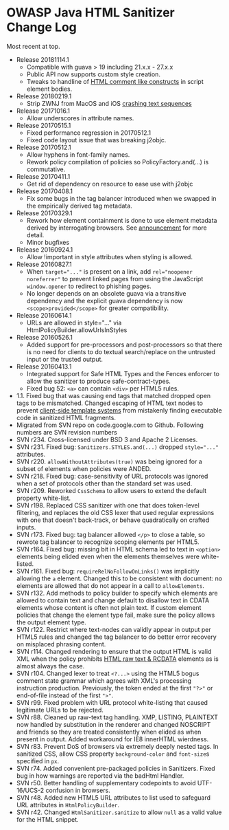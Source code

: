 # OWASP Java HTML Sanitizer Change Log

Most recent at top.
  * Release 20181114.1
    * Compatible with guava > 19 including 21.x.x - 27.x.x
    * Public API now supports custom style creation.
    * Tweaks to handline of [HTML comment like constructs](https://www.w3.org/TR/html5/scripting-1.html#restrictions-for-contents-of-script-elements) in script element bodies.
  * Release 20180219.1
    * Strip ZWNJ from MacOS and iOS [crashing text sequences](https://manishearth.github.io/blog/2018/02/15/picking-apart-the-crashing-ios-string/)
  * Release 20171016.1
    * Allow underscores in attribute names.
  * Release 20170515.1
    * Fixed performance regression in 20170512.1
    * Fixed code layout issue that was breaking j2objc.
  * Release 20170512.1
    * Allow hyphens in font-family names.
    * Rework policy compilation of policies so PolicyFactory.and(...) is
      commutative.
  * Release 20170411.1
    * Get rid of dependency on resource to ease use with j2objc
  * Release 20170408.1
    * Fix some bugs in the tag balancer introduced when we swapped in
      the empirically derived tag metadata.
  * Release 20170329.1
    * Rework how element containment is done to use element metadata
      derived by interrogating browsers.
      See [announcement](https://groups.google.com/forum/#!topic/owasp-java-html-sanitizer-support/KPOEjctiB_A) for more detail.
    * Minor bugfixes
  * Release 20160924.1
    * Allow !important in style attributes when styling is allowed.
  * Release 20160827.1
    * When `target="..."` is present on a link, add `rel="noopener noreferrer"`
      to prevent linked pages from using the JavaScript `window.opener` to
      redirect to phishing pages.
    * No longer depends on an obsolete guava via a transitive dependency and
      the explicit guava dependency is now `<scope>provided</scope>` for
      greater compatibility.
  * Release 20160614.1
    * URLs are allowed in style="..." via HtmlPolicyBuilder.allowUrlsInStyles
  * Release 20160526.1
    * Added support for pre-processors and post-processors so that there
      is no need for clients to do textual search/replace on the
      untrusted input or the trusted output.
  * Release 20160413.1
    * Integrated support for Safe HTML Types and the Fences enforcer to allow
      the sanitizer to produce safe-contract-types.
    * Fixed bug 52: `<a>` can contain `<div>` per HTML5 rules.
  * 1.1.  Fixed bug that was causing end tags that matched dropped open tags to be mismatched.
    Changed escaping of HTML text nodes to prevent [client-side template systems](docs/client-side-templates.md) from mistakenly finding executable code in sanitized HTML fragments.
  * Migrated from SVN repo on code.google.com to Github.  Following numbers are SVN revision numbers
  * SVN r234.  Cross-licensed under BSD 3 and Apache 2 Licenses.
  * SVN r231.  Fixed bug: `Sanitizers.STYLES.and(...)` dropped `style="..."` attributes.
  * SVN r220.  `allowWithoutAttributes(true)` was being ignored for a subset of elements when policies were ANDED.
  * SVN r218.  Fixed bug: case-sensitivity of URL protocols was ignored when a set of protocols other than the standard set was used.
  * SVN r209.  Reworked `CssSchema` to allow users to extend the default property white-list.
  * SVN r198.  Replaced CSS sanitizer with one that does token-level filtering, and replaces the old CSS lexer that used regular expressions with one that doesn't back-track, or behave quadratically on crafted inputs.
  * SVN r173.  Fixed bug: tag balancer allowed `</p>` to close a table, so rewrote tag balancer to recognize scoping elements per HTML5.
  * SVN r164.  Fixed bug: missing bit in HTML schema led to text in `<option>` elements being elided even when the elements themselves were white-listed.
  * SVN r161.  Fixed bug: `requireRelNoFollowOnLinks()` was implicitly allowing the `a` element.  Changed this to be consistent with document: no elements are allowed that do not appear in a call to `allowElements`.
  * SVN r132.  Add methods to policy builder to specify which elements are allowed to contain text and change default to disallow text in CDATA elements whose content is often not plain text.  If custom element policies that change the element type fail, make sure the policy allows the output element type.
  * SVN r122.  Restrict where text-nodes can validly appear in output per HTML5 rules and changed the tag balancer to do better error recovery on misplaced phrasing content.
  * SVN r114.  Changed rendering to ensure that the output HTML is valid XML when the policy prohibits [HTML raw text & RCDATA](http://www.whatwg.org/specs/web-apps/current-work/multipage/syntax.html#raw-text-elements) elements as is almost always the case.
  * SVN r104.  Changed lexer to treat `<?...>` using the HTML5 bogus comment state grammar which agrees with XML's processing instruction production.  Previously, the token ended at the first `"?>"` or end-of-file instead of the first `">"`.
  * SVN r99.  Fixed problem with URL protocol white-listing that caused legitimate URLs to be rejected.
  * SVN r88.  Cleaned up raw-text tag handling. XMP, LISTING, PLAINTEXT now handled by substitution in the renderer and changed NOSCRIPT and friends so they are treated consistently when elided as when present in output.  Added workaround for IE8 innerHTML wierdness.
  * SVN r83.  Prevent DoS of browsers via extremely deeply nested tags.  In sanitized CSS, allow CSS property `background-color` and `font-size`s specified in `px`.
  * SVN r74.  Added convenient pre-packaged policies in Sanitizers.  Fixed bug in how warnings are reported via the badHtml Handler.
  * SVN r50.  Better handling of supplementary codepoints to avoid UTF-16/UCS-2 confusion in browsers.
  * SVN r48.  Added new HTML5 URL attributes to list used to safeguard URL attributes in `HtmlPolicyBuilder`.
  * SVN r42.  Changed `HtmlSanitizer.sanitize` to allow `null` as a valid value for the HTML snippet.
